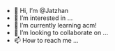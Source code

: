 - 👋 Hi, I’m @Jatzhan
- 👀 I’m interested in ...
- 🌱 I’m currently learning acm!
- 💞️ I’m looking to collaborate on ...
- 📫 How to reach me ...

<!---
Jatzhan/Jatzhan is a ✨ special ✨ repository because its `README.md` (this file) appears on your GitHub profile.
You can click the Preview link to take a look at your changes.
--->
